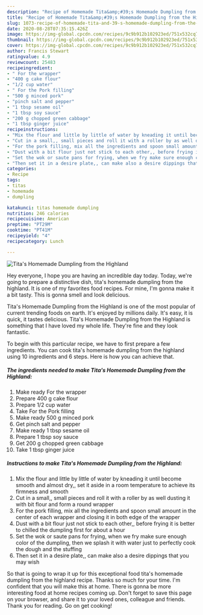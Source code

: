 ```yaml
---
description: "Recipe of Homemade Tita&amp;#39;s Homemade Dumpling from the Highland"
title: "Recipe of Homemade Tita&amp;#39;s Homemade Dumpling from the Highland"
slug: 1073-recipe-of-homemade-tita-and-39-s-homemade-dumpling-from-the-highland
date: 2020-08-28T07:35:15.426Z
image: https://img-global.cpcdn.com/recipes/9c9b912b102923ed/751x532cq70/titas-homemade-dumpling-from-the-highland-recipe-main-photo.jpg
thumbnail: https://img-global.cpcdn.com/recipes/9c9b912b102923ed/751x532cq70/titas-homemade-dumpling-from-the-highland-recipe-main-photo.jpg
cover: https://img-global.cpcdn.com/recipes/9c9b912b102923ed/751x532cq70/titas-homemade-dumpling-from-the-highland-recipe-main-photo.jpg
author: Francis Stewart
ratingvalue: 4.9
reviewcount: 25483
recipeingredient:
- " For the wrapper"
- "400 g cake flour"
- "1/2 cup water"
- " For the Pork filling"
- "500 g minced pork"
- "pinch salt and pepper"
- "1 tbsp sesame oil"
- "1 tbsp soy sauce"
- "200 g chopped green cabbage"
- "1 tbsp ginger juice"
recipeinstructions:
- "Mix the flour and little by little of water by kneading it until become smooth and almost dry,, set it aside in a room temperature to achieve its firmness and smooth"
- "Cut in a small,, small pieces and roll it with a roller by as well dusting it with bit flour and form a round wrapper"
- "For the pork filling, mix all the ingredients and spoon small amount in the center of each wrapper and closing it in both edge of the wrapper"
- "Dust with a bit flour just not stick to each other,, before frying it is better to chilled the dumpling first for about a hour"
- "Set the wok or saute pans for frying, when we fry make sure enough color of the dumpling, then we splash it with water just to perfectly cook the dough and the stuffing"
- "Then set it in a desire plate,, can make also a desire dippings that you may wish"
categories:
- Recipe
tags:
- titas
- homemade
- dumpling

katakunci: titas homemade dumpling 
nutrition: 246 calories
recipecuisine: American
preptime: "PT29M"
cooktime: "PT41M"
recipeyield: "4"
recipecategory: Lunch

---
```



![Tita&#39;s Homemade Dumpling from the Highland](https://img-global.cpcdn.com/recipes/9c9b912b102923ed/751x532cq70/titas-homemade-dumpling-from-the-highland-recipe-main-photo.jpg)

Hey everyone, I hope you are having an incredible day today. Today, we're going to prepare a distinctive dish, tita&#39;s homemade dumpling from the highland. It is one of my favorites food recipes. For mine, I'm gonna make it a bit tasty. This is gonna smell and look delicious.

Tita&#39;s Homemade Dumpling from the Highland is one of the most popular of current trending foods on earth. It's enjoyed by millions daily. It's easy, it is quick, it tastes delicious. Tita&#39;s Homemade Dumpling from the Highland is something that I have loved my whole life. They're fine and they look fantastic.




To begin with this particular recipe, we have to first prepare a few ingredients. You can cook tita&#39;s homemade dumpling from the highland using 10 ingredients and 6 steps. Here is how you can achieve that.

<!--inarticleads1-->

##### The ingredients needed to make Tita&#39;s Homemade Dumpling from the Highland:

1. Make ready  For the wrapper
1. Prepare 400 g cake flour
1. Prepare 1/2 cup water
1. Take  For the Pork filling
1. Make ready 500 g minced pork
1. Get pinch salt and pepper
1. Make ready 1 tbsp sesame oil
1. Prepare 1 tbsp soy sauce
1. Get 200 g chopped green cabbage
1. Take 1 tbsp ginger juice




<!--inarticleads2-->

##### Instructions to make Tita&#39;s Homemade Dumpling from the Highland:

1. Mix the flour and little by little of water by kneading it until become smooth and almost dry,, set it aside in a room temperature to achieve its firmness and smooth
1. Cut in a small,, small pieces and roll it with a roller by as well dusting it with bit flour and form a round wrapper
1. For the pork filling, mix all the ingredients and spoon small amount in the center of each wrapper and closing it in both edge of the wrapper
1. Dust with a bit flour just not stick to each other,, before frying it is better to chilled the dumpling first for about a hour
1. Set the wok or saute pans for frying, when we fry make sure enough color of the dumpling, then we splash it with water just to perfectly cook the dough and the stuffing
1. Then set it in a desire plate,, can make also a desire dippings that you may wish




So that is going to wrap it up for this exceptional food tita&#39;s homemade dumpling from the highland recipe. Thanks so much for your time. I'm confident that you will make this at home. There is gonna be more interesting food at home recipes coming up. Don't forget to save this page on your browser, and share it to your loved ones, colleague and friends. Thank you for reading. Go on get cooking!
